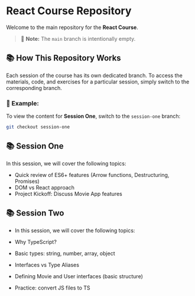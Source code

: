 # React Course Repository

Welcome to the main repository for the **React Course**.

> 📂 **Note:** The `main` branch is intentionally empty.

## 📚 How This Repository Works

Each session of the course has its own dedicated branch. To access the materials, code, and exercises for a particular session, simply switch to the corresponding branch.

### 🔄 Example:

To view the content for **Session One**, switch to the `session-one` branch:

```bash
git checkout session-one
```

## 📚 Session One

In this session, we will cover the following topics:

- Quick review of ES6+ features (Arrow functions, Destructuring, Promises)
- DOM vs React approach
- Project Kickoff: Discuss Movie App features

## 📚 Session Two

- In this session, we will cover the following topics:

- Why TypeScript?
- Basic types: string, number, array, object
- Interfaces vs Type Aliases
- Defining Movie and User interfaces (basic structure)
- Practice: convert JS files to TS
